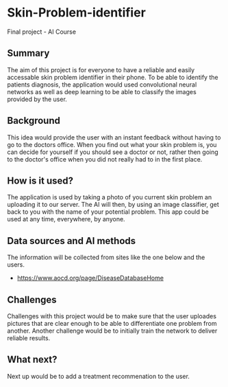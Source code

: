 # Skin-Problem-identifier
Final project - AI Course

## Summary
The aim of this project is for everyone to have a reliable and easily accessable skin problem identifier in their phone. To be able to identify the patients diagnosis, the application would used convolutional neural networks as well as deep learning to be able to classify the images provided by the user.

## Background
This idea would provide the user with an instant feedback without having to go to the doctors office. When you find out what your skin problem is, you can decide for yourself if you should see a doctor or not, rather then going to the doctor's office when you did not really had to in the first place. 

## How is it used?
The application is used by taking a photo of you current skin problem an uploading it to our server. The AI will then, by using an image classifier, get back to you with the name of your potential problem. This app could be used at any time, everywhere, by anyone. 

## Data sources and AI methods
The information will be collected from sites like the one below and the users.
* https://www.aocd.org/page/DiseaseDatabaseHome

## Challenges
Challenges with this project would be to make sure that the user uploades pictures that are clear enough to be able to differentiate one problem from another. Another challenge would be to initially train the network to deliver reliable results. 

## What next?
Next up would be to add a treatment recommenation to the user. 
